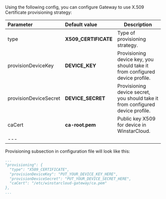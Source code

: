 Using the following config, you can configure Gateway to use X.509 Certificate provisioning strategy:

| **Parameter**         | **Default value**        | **Description**                                                                |
|:----------------------|:-------------------------|--------------------------------------------------------------------------------
| type                  | **X509_CERTIFICATE**     | Type of provisioning strategy.                                                 |
| provisionDeviceKey    | **DEVICE_KEY**           | Provisioning device key, you should take it from configured device profile.    |
| provisionDeviceSecret | **DEVICE_SECRET**        | Provisioning device secret, you should take it from configured device profile. |
| caCert                | **ca-root.pem**  | Public key X509 for device in WinstarCloud.                                     |
| ---                   

Provisioning subsection in configuration file will look like this:
```yaml
...
"provisioning": {
  "type": "X509_CERTIFICATE",
  "provisionDeviceKey": "PUT_YOUR_DEVICE_KEY_HERE",
  "provisionDeviceSecret": "PUT_YOUR_DEVICE_SECRET_HERE",
  "caCert": "/etc/winstarcloud-gateway/ca.pem"
},
...
```
